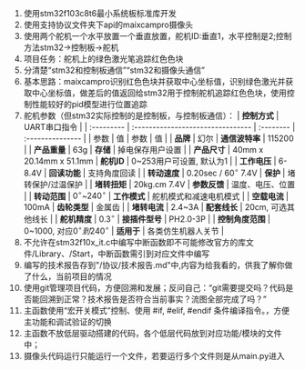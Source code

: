 1. 使用stm32f103c8t6最小系统板标准库开发
2. 使用支持协议文件夹下api的maixcampro摄像头
3. 使用两个舵机一个水平放置一个垂直放置，舵机ID:垂直1，水平控制是2;控制方法stm32->控制板->舵机
4. 项目任务：舵机上的绿色激光笔追踪红色色块
5. 分清楚“stm32和控制板通信”“stm32和摄像头通信”
6. 基本思路：maixcampro识别红色色块并获取中心坐标值，识别绿色激光并获取中心坐标值，做差后的值返回给stm32用于控制舵机追踪红色色块，使用控制性能较好的pid模型进行位置追踪
7. 舵机参数（但stm32实际控制的是控制板，与控制板通信）： | **控制方式**  | UART串口指令         |
| :--------- | :-------------------------------- | :-------- | :--------------- |
| 参数         | 值                                 | 参数        | 值                |
| **品牌**     | 幻尔                                | **通信波特率** | 115200           |
| **产品重量**   | 63g                               | **存储**    | 掉电保存用户设置         |
| **产品尺寸**   | 40mm x 20.14mm x 51.1mm           | **舵机ID**  | 0~253用户可设置, 默认为1 |
| **工作电压**   | 6-8.4V                            | **回读功能**  | 支持角度回读           |
| **转动速度**   | 0.20sec / $60^{\circ}$ 7.4V       | **保护**    | 堵转保护/过温保护        |
| **堵转扭矩**   | 20kg.cm 7.4V                      | **参数反馈**  | 温度、电压、位置         |
| **转动范围**   | $0^{\circ}$~$240^{\circ}$         | **工作模式**  | 舵机模式和减速电机模式      |
| **空载电流**   | 100mA                             | **齿轮类型**  | 金属齿              |
| **堵转电流**   | 2.4~3A                            | **配套线长**  | 20cm, 可选其他线长     |
| **舵机精度**   | $0.3^{\circ}$                     | **接插件型号** | PH2.0-3P         |
| **控制角度范围** | 0~1000, 对应$0^{\circ}到240^{\circ}$ | **适用于**   | 各类仿生机器人关节        |
8. 不允许在stm32f10x_it.c中编写中断函数即不可能修改官方的库文件/Library、/Start，中断函数需引到对应文件中编写
9. 编写的技术报告存到"/协议/技术报告.md"中,内容为给我看的，供我了解你做了什么，当前项目的情况
10. 使用git管理项目代码，方便回溯和发展；反问自己：“git需要提交吗？代码是否能回溯到正常？技术报告是否符合当前事实？流图全部完成了吗？”
11. 主函数使用“宏开关模式”控制、使用 #if, #elif, #endif 条件编译指令。，方便主功能和调试验证的切换
12. 主函数不放低层驱动搭建的代码，各个低层代码放到对应功能/模块的文件中；
13. 摄像头代码运行只能运行一个文件，若要运行多个文件则是从main.py进入
    